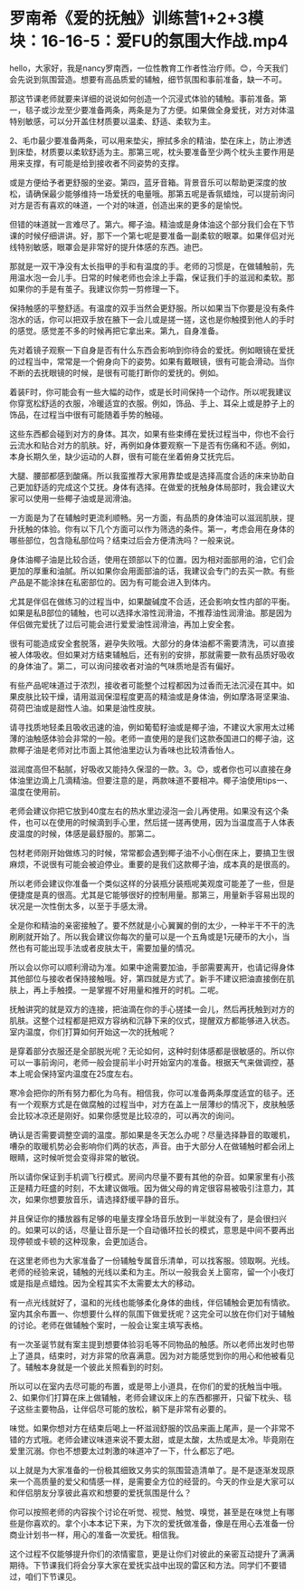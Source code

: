 # 罗南希《爱的抚触》训练营1+2+3模块：16-16-5：爱FU的氛围大作战.mp4

hello，大家好，我是nancy罗南西，一位性教育工作者性治疗师。😊，今天我们会先说到氛围营造。想要有高品质爱的辅触，细节氛围和事前准备，缺一不可。

那这节课老师就要来详细的说说如何创造一个沉浸式体验的辅触。事前准备。第一，毯子或沙龙至少要准备两条，两条是为了方便。如果做全身爱抚，对方对体温特别敏感，可以分开盖住材质要以温柔、舒适、柔软为主。

2、毛巾最少要准备两条，可以用来垫尖，擦拭多余的精油，垫在床上，防止渗透到床垫，材质要以柔软舒适为主。那第三呢，枕头要准备至少两个枕头主要作用是用来支撑，有可能是给到接收者不同姿势的支撑。

或是方便给予者更舒服的坐姿。第四，蓝牙音箱。背景音乐可以帮助更深度的放松，请确保最少能够维持一场爱抚的电量哦。那第五呢是香氛蜡烛，可以提前询问对方是否有喜欢的味道，一个对的味道，创造出来的更多的是愉悦。

但错的味道就一言难尽了。第六。椰子油。精油或是身体油这个部分我们会在下节课的时候仔细讲讲。好，那下一个第七呢是要准备一副柔软的眼罩。如果伴侣对光线特别敏感，眼罩会是非常好的提升体感的东西。迪巴。

那就是一双干净没有太长指甲的手和有温度的手。老师的习惯是，在做辅触前，先用温水泡一会儿手。日常的时候老师也会涂上手霜，保证我们手的滋润和柔软。那如果你的手是有茧子。我建议你剪一剪修理一下。

保持触感的平整舒适。有温度的双手当然会更舒服。所以如果当下你要是没有条件泡水的话，你可以把双手放在腋下一会儿或是搓一搓，这也是你触摸到他人的手时的感觉。感觉差不多的时候再把它拿出来。第九，自身准备。

先对着镜子观察一下自身是否有什么东西会影响到你待会的爱抚。例如眼镜在爱抚的过程当中，常常是一个俯身向下的姿势。如果有戴眼镜，很有可能会滑动。当你不断的去抚眼镜的时候，是很有可能打断你的爱抚的。例如。

着装F时，你可能会有一些大幅的动作，或是长时间保持一个动作。所以呢我建议你穿宽松舒适的衣服，冷暖适宜的衣服。例如，饰品、手上、耳朵上或是脖子上的饰品，在过程当中很有可能随着手势的触碰。

这些东西都会碰到对方的身体。其次，如果有些束缚在爱抚过程当中，你也不会行云流水和贴合对方的肌肤。好，再例如身体要观察一下是否有伤痛和不适。例如，本身长期久坐，缺少运动的人群，很有可能在坐着俯身艾抚完后。

大腿、腰部都感到酸痛。所以我蛮推荐大家用靠垫或是选择高度合适的床来协助自己更加舒适的完成这个艾抚。身体有选择。在做爱的抚触身体局部时，我会建议大家可以使用一些椰子油或是润滑油。

一方面是为了在辅触时更流利顺畅。另一方面，有品质的身体油可以滋润肌肤，提升抚触的体验。你有以下几个方面可以作为筛选的条件。第一，考虑会用在身体的哪些部位，包含隐私部位吗？结束过后会方便清洗吗？一般来说。

身体油椰子油是比较合适，使用在颈部以下的位置。因为相对面部用的油，它们会更加的厚重和油腻。所以如果你会用面部油的话，我建议会专门的去买一款。有些产品是不能涂抹在私密部位的。因为有可能会进入到体内。

尤其是伴侣在做练习的过程当中，如果酸碱度不合适，还会影响女性内部的平衡。如果是私B部位的辅触，也可以选择水溶性润滑油，不推荐油性润滑油。那是因为伴侣做完爱抚了过后可能会进行爱爱油性润滑油，再加上安全套。

很有可能造成安全套脱落，避孕失败哦。大部分的身体油都不需要清洗，可以直接被人体吸收。但如果对方结束辅触后，还有别的安排，那就需要一款有品质好吸收的身体油了。第二，可以询问接收者对油的气味质地是否有偏好。

有些产品呢味道过于浓烈，接收者可能整个过程都因为过香而无法沉浸在其中。如果皮肤比较干燥，请用滋润保湿程度更高的精油或是身体油，例如摩洛哥坚果油、荷荷巴油或是甜性人油。如果是油性皮肤。

请寻找质地轻柔且吸收迅速的油，例如葡萄籽油或是椰子油，不建议大家用太过稀薄的油触感体验会非常的一般。老师一直使用的是我们这款泰国进口的椰子油，这款椰子油是老师对比市面上其他油里边认为香味也比较清香怡人。

滋润度高但不黏腻，好吸收又能持久保湿的一款。3。😊，或者你也可以直接在身体油里边滴上几滴精油。但要注意的是，两款味道不要相冲。椰子油使用tips一、温度在使用前。

老师会建议你把它放到40度左右的热水里边浸泡一会儿再使用。如果没有这个条件，也可以在使用的时候滴到手心里，然后搓一搓再使用，因为当温度高于人体表皮温度的时候，体感是最舒服的。那第二。

包材老师刚开始做练习的时候，常常都会遇到椰子油不小心倒在床上，要搞卫生很麻烦，不说很有可能会被迫停业。重要的是我们这款椰子油，成本真的是很高的。

所以老师会建议你准备一个类似这样的分装瓶分装瓶呢美观度可能差了一些，但是便捷度是真的很高。尤其是它能够很好的控制用量。那第三，用量新手容易出现的状况是一次性倒太多，以至于手感太滑。

全是你和精油的亲密接触了。要不然就是小心翼翼的倒的太少，一种半干不干的洗刷刷就开始了。所以我会建议你每次的量可以是一个五角或是1元硬币的大小，当然也有可能出现手法或者皮肤太干，需要加量的情况。

所以会以你可以顺利滑动为准。如果中途需要加油，手部需要离开，也请记得身体其他部位与接收者保持接触哦。好，第四就是方式了。新手不建议把油直接倒在肌肤上，再上手触摸。一是掌握不好用量和推开的时机。二呢。

抚触讲究的就是双方的连接，把油滴在你的手心搓揉一会儿，然后再抚触到对方的肌肤。这整个过程都是把双方容纳和沉静下来的仪式，提醒双方都能够进入状态。室内温度，你们打算如何开始这一次的抚触呢？

是穿着部分衣服还是全部脱光呢？无论如何，这种时刻体感都是很敏感的。所以你可以一事前询问，老师一般会提前半小时开始室内的准备。根据天气来做调控，基本上呢会保持室内温度在25度左右。

寒冷会把你的所有努力都化为乌有。相信我，你可以准备两条厚度适宜的毯子。还有一个观察方式是在做腐触的过程当中，对方在盖上一层薄纱的情况下，皮肤触感会比较冰凉还是刚好。如果你感觉是比较凉的，可以再次的询问。

确认是否需要调整空调的温度。那如果是冬天怎么办呢？尽量选择静音的取暖机，嘈杂的取暖机势必会影响你们两的状态，声音。由于大部分人在做辅触时都会闭上眼睛，这时候听觉会变得非常的敏锐。

所以请你保证到手机调飞行模式。房间内尽量不要有其他的杂音。如果家里有小孩正是精力旺盛的时刻，不太建议做哦。因为做父母的肯定很容易被吸引注意力，其次，如果你想要放音乐，请选择舒缓平静的音乐。

并且保证你的播放器有足够的电量支撑全场音乐放到一半就没有了，是会很扫兴的。如果可以的话，尽量让音乐是一个自动循环拉长的模式，意思是中间不要再出现停顿或卡顿的这种现象，会更加适合。

在这里老师也为大家准备了一份辅触专属音乐清单，可以找客服。领取啊。光线。老师的经验来说，辅触的光线以柔和为主。所以一般我会关上窗帘，留一个小夜灯或是指是点蜡烛。因为全程其实不太需要太大的移动。

有一点光线就好了，温和的光线也能够柔化身体的曲线，伴侣辅触会更加有情欲。室内其余布置一、你想要什么样的氛围下做爱抚呢？这完全可以放在你们对于辅触的讨论。老师在做辅触个案时，一般会让案主填写表格。

有一次圣诞节就有案主提到想要体验羽毛等不同物品的触感。所以老师出发时也带上了道具，结束时，对方非常的欣喜满意。因为对方能感觉到你的用心和他被看见了。辅触本身就是一个彼此关照看到的时刻。

所以可以在室内去尽可能的布置，或是带上小道具，在你们的爱的抚触当中哦。2、如果你们打算在床上做辅触，老师会建议床上的东西都挪开，只留下枕头、毯子这些主要物品，让伴侣尽可能的放松，躺下是非常有必要的。

味觉。如果你想对方在结束后喝上一杯滋润舒服的饮品来画上尾声，是一个非常不错的方式哦。老师会建议味道来说不要太甜，或是太酸，太热或是太冷。毕竟刚在爱里沉溺。你也不想要太过刺激的味道冲了一下，什么都忘了吧。

以上就是为大家准备的一份极其细致又务实的氛围营造清单了。是不是逐渐发现原来一个高质量的爱父和情感一样，是需要全方位的经营的。今天的作业是大家可以和伴侣朋友分享彼此喜欢和想要的爱抚氛围是什么？

你可以按照老师的内容挨个讨论在听觉、视觉、触觉、嗅觉，甚至是在味觉上有哪些是你喜欢的。拿个小本本记下来，为下次的爱抚做准备，像是在用心去准备一份商业计划书一样，用心的准备一次爱抚。相信我。

这个过程不仅能够提升你们的浓情蜜意，更是让你们对彼此的亲密互动提升了满满期待。下节课我们将会分享大家在爱抚实战中出现的雷区和方法。同学们不要错过，咱们下节课见。


